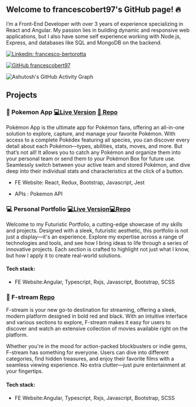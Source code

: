 ## Welcome to francescobert97's GitHub page! 🔥 
I’m a Front-End Developer with over 3 years of experience specializing in React and Angular. My passion lies in building dynamic and responsive web applications, but I also have some self experience working with Node.js, Express, and databases like SQL and MongoDB on the backend.
 



 

[![Linkedin: francesco-bertorotta](https://img.shields.io/badge/-francescoBertorotta-blue?style=flat-square&logo=Linkedin&logoColor=white&link=https://www.linkedin.com/in/francesco-bertorotta/)](https://www.linkedin.com/in/francesco-bertorotta/) 

[![GitHub francescobert97](https://img.shields.io/github/followers/francescobert97?label=follow&style=social)](https://github.com/francescobert97) 

 

![Ashutosh's GitHub Activity Graph](https://github-readme-activity-graph.vercel.app/graph?username=francescobert97&bg_color=000000&color=ffffff&line=00ff00&point=ff0000&area=true&hide_border=true)


## Projects 

### 🐲 Pokemon App  [💻Live Version](https://francescobert97.github.io/pokemon-react-app/) [📄 Repo](https://github.com/francescobert97/pokemon-react-app) 

Pokémon App is the ultimate app for Pokémon fans, offering an all-in-one solution to explore, capture, and manage your favorite Pokémon. With access to a complete Pokédex featuring all species, you can discover every detail about each Pokémon—types, abilities, stats, moves, and more.
But that’s not all! It allows you to catch any Pokémon and organize them into your personal team or send them to your Pokémon Box for future use. Seamlessly switch between your active team and stored Pokémon, and dive deep into their individual stats and characteristics at the click of a button.
 

- FE Website: React, Redux, Bootstrap, Javascript, Jest

- APIs : Pokemon API

 

### 💻 Personal Portfolio  [💻Live Version](https://francescobert97.github.io/)[💻Repo ](https://github.com/francescobert97/francescobert97.github.io) 

Welcome to my Futuristic Portfolio, a cutting-edge showcase of my skills and projects. Designed with a sleek, futuristic aesthetic, this portfolio is not just a display—it's an experience.
Explore my expertise across a range of technologies and tools, and see how I bring ideas to life through a series of innovative projects. Each section is crafted to highlight not just what I know, but how I apply it to create real-world solutions.
 

#### Tech stack: 

- FE Website:Angular, Typescript, Rxjs, Javascript, Bootstrap, SCSS

 

### 🎥 F-stream  [Repo ](https://github.com/francescobert97/f-stream)  

F-stream is your new go-to destination for streaming, offering a sleek, modern platform designed in bold red and black. With an intuitive interface and various sections to explore, F-stream makes it easy for users to discover and watch an extensive collection of movies available right on the platform.

Whether you're in the mood for action-packed blockbusters or indie gems, F-stream has something for everyone. Users can dive into different categories, find hidden treasures, and enjoy their favorite films with a seamless viewing experience. No extra clutter—just pure entertainment at your fingertips.
#### Tech stack: 

- FE Website:Angular, Typescript, Rxjs, Javascript, Bootstrap, SCSS

 

<!-- 

**DeveloperWayIT/DeveloperWayIT** is a ✨ _special_ ✨ repository because its `README.md` (this file) appears on your GitHub profile. 

 

Here are some ideas to get you started: 

 

- 🔭 I’m currently working on ... 

- 🌱 I’m currently learning ... 

- 👯 I’m looking to collaborate on ... 

- 🤔 I’m looking for help with ... 

- 💬 Ask me about ... 

- 📫 How to reach me: ... 

- 😄 Pronouns: ... 

- ⚡ Fun fact: ... 

--> 

 

 
